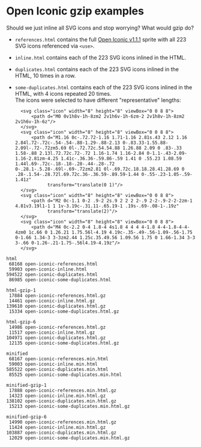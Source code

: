 # Open Iconic gzip examples

Should we just inline all SVG icons and stop worrying? What would gzip do?

* `references.html` contains the full [Open Iconic v1.1.1](http://useiconic.com/open) sprite with all 223 SVG icons referenced via `<use>`.
* `inline.html` contains each of the 223 SVG icons inlined in the HTML.
* `duplicates.html` contains each of the 223 SVG icons inlined in the HTML, 10 times in a row.
* `some-duplicates.html` contains each of the 223 SVG icons inlined in the HTML, with 4 icons repeated 20 times.<br>The icons were selected to have different "representative" lengths:
    
        <svg class="icon" width="8" height="8" viewBox="0 0 8 8">
            <path d="M0 0v1h8v-1h-8zm2 2v1h6v-1h-6zm-2 2v1h8v-1h-8zm2 2v1h6v-1h-6z"/>
        </svg>
        <svg class="icon" width="8" height="8" viewBox="0 0 8 8">
            <path d="M1.16 0c-.72.72-1.16 1.71-1.16 2.81s.43 2.12 1.16 2.84l.72-.72c-.54-.54-.88-1.29-.88-2.13 0-.83.33-1.55.88-2.09l-.72-.72zm5.69 0l-.72.72c.54.54.88 1.26.88 2.09 0 .83-.33 1.58-.88 2.13l.72.72c.72-.72 1.16-1.74 1.16-2.84 0-1.1-.43-2.09-1.16-2.81zm-4.25 1.41c-.36.36-.59.86-.59 1.41 0 .55.23 1.08.59 1.44l.69-.72c-.18-.18-.28-.44-.28-.72 0-.28.1-.5.28-.69l-.69-.72zm2.81 0l-.69.72c.18.18.28.41.28.69 0 .28-.1.54-.28.72l.69.72c.36-.36.59-.89.59-1.44 0-.55-.23-1.05-.59-1.41z"
                  transform="translate(0 1)"/>
        </svg>
        <svg class="icon" width="8" height="8" viewBox="0 0 8 8">
            <path d="M2 0c-1.1 0-2 .9-2 2s.9 2 2 2 2-.9 2-2-.9-2-2-2zm-1 4.81v3.19l1-1 1 1v-3.19c-.31.11-.65.19-1 .19s-.69-.08-1-.19z"
                  transform="translate(2)"/>
        </svg>
        <svg class="icon" width="8" height="8" viewBox="0 0 8 8">
            <path d="M4 0c-2.2 0-4 1.8-4 4s1.8 4 4 4 4-1.8 4-4-1.8-4-4-4zm0 1c.66 0 1.26.21 1.75.56l-4.19 4.19c-.35-.49-.56-1.09-.56-1.75 0-1.66 1.34-3 3-3zm2.44 1.25c.35.49.56 1.09.56 1.75 0 1.66-1.34 3-3 3-.66 0-1.26-.21-1.75-.56l4.19-4.19z"/>
        </svg>

```
html
 68168 open-iconic-references.html
 59903 open-iconic-inline.html
594522 open-iconic-duplicates.html
 86985 open-iconic-some-duplicates.html

html-gzip-1
 17884 open-iconic-references.html.gz
 14461 open-iconic-inline.html.gz
139610 open-iconic-duplicates.html.gz
 15334 open-iconic-some-duplicates.html.gz

html-gzip-6
 14986 open-iconic-references.html.gz
 11517 open-iconic-inline.html.gz
104971 open-iconic-duplicates.html.gz
 12135 open-iconic-some-duplicates.html.gz

minified
 68167 open-iconic-references.min.html
 59003 open-iconic-inline.min.html
585522 open-iconic-duplicates.min.html
 85525 open-iconic-some-duplicates.min.html

minified-gzip-1
 17888 open-iconic-references.min.html.gz
 14323 open-iconic-inline.min.html.gz
138102 open-iconic-duplicates.min.html.gz
 15213 open-iconic-some-duplicates.min.html.gz

minified-gzip-6
 14990 open-iconic-references.min.html.gz
 11424 open-iconic-inline.min.html.gz
103887 open-iconic-duplicates.min.html.gz
 12029 open-iconic-some-duplicates.min.html.gz
```
